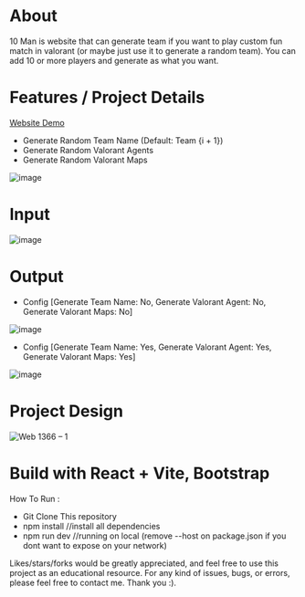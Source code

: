# About
10 Man is website that can generate team if you want to play custom fun match in valorant (or maybe just use it to generate a random team). You can add 10 or more players and generate as what you want. 

# Features / Project Details
<a href="10manfun.vercel.app">Website Demo</a>
- Generate Random Team Name (Default: Team {i + 1})
- Generate Random Valorant Agents
- Generate Random Valorant Maps
  
![image](https://github.com/yohanesrioirsan/10man/assets/82473445/ca4a1e38-7573-4090-b4c0-f3d27b9063f3)

# Input
![image](https://github.com/yohanesrioirsan/10man/assets/82473445/91f6a64b-dc8c-4550-9729-b56f24704f0e)


# Output
- Config [Generate Team Name: No, Generate Valorant Agent: No, Generate Valorant Maps: No]

![image](https://github.com/yohanesrioirsan/10man/assets/82473445/7614b76c-ca79-453a-b4e6-b7eaee5af43f)

- Config [Generate Team Name: Yes, Generate Valorant Agent: Yes, Generate Valorant Maps: Yes]


![image](https://github.com/yohanesrioirsan/10man/assets/82473445/220c0761-26c1-495d-a1fb-50f736f7400a)

# Project Design

![Web 1366 – 1](https://github.com/yohanesrioirsan/10man/assets/82473445/417e9bc5-7dd2-4a35-916a-a37479e8cc6d)


# Build with React + Vite, Bootstrap
How To Run : 
- Git Clone This repository
- npm install //install all dependencies
- npm run dev //running on local (remove --host on package.json if you dont want to expose on your network)

Likes/stars/forks would be greatly appreciated, and feel free to use this project as an educational resource. For any kind of issues, bugs, or errors, please feel free to contact me. Thank you :).
